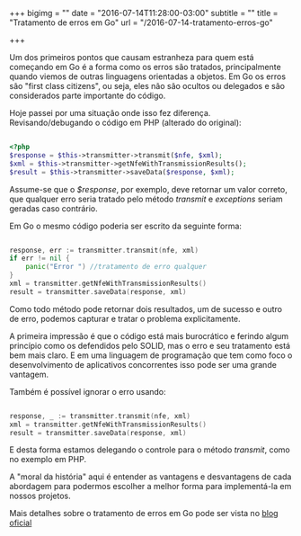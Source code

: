 +++
bigimg = ""
date = "2016-07-14T11:28:00-03:00"
subtitle = ""
title = "Tratamento de erros em Go"
url = "/2016-07-14-tratamento-erros-go"

+++

Um dos primeiros pontos que causam estranheza para quem está começando em Go é a forma como os erros são tratados, principalmente quando viemos de outras linguagens orientadas a objetos. Em Go os erros são "first class citizens", ou seja, eles não são ocultos ou delegados e são considerados parte importante do código. 
<!--more-->

Hoje passei por uma situação onde isso fez diferença. Revisando/debugando o código em PHP (alterado do original):

```php

<?php
$response = $this->transmitter->transmit($nfe, $xml);
$xml = $this->transmitter->getNfeWithTransmissionResults();
$result = $this->transmitter->saveData($response, $xml);
```

Assume-se que o _$response_, por exemplo, deve retornar um valor correto, que qualquer erro seria tratado pelo método _transmit_ e _exceptions_ seriam geradas caso contrário. 

Em Go o mesmo código poderia ser escrito da seguinte forma:

```go

response, err := transmitter.transmit(nfe, xml)
if err != nil {
    panic("Error ") //tratamento de erro qualquer
}
xml = transmitter.getNfeWithTransmissionResults()
result = transmitter.saveData(response, xml)

```

Como todo método pode retornar dois resultados, um de sucesso e outro de erro, podemos capturar e tratar o problema explicitamente. 

A primeira impressão é que o código está mais burocrático e ferindo algum princípio como os defendidos pelo SOLID, mas o erro e seu tratamento está bem mais claro. E em uma linguagem de programação que tem como foco o desenvolvimento de aplicativos concorrentes isso pode ser uma grande vantagem. 

Também é possível ignorar o erro usando: 

```go

response, _ := transmitter.transmit(nfe, xml)
xml = transmitter.getNfeWithTransmissionResults()
result = transmitter.saveData(response, xml)

```

E desta forma estamos delegando o controle para o método _transmit_, como no exemplo em PHP. 

A "moral da história" aqui é entender as vantagens e desvantagens de cada abordagem para podermos escolher a melhor forma para implementá-la em nossos projetos. 

Mais detalhes sobre o tratamento de erros em Go pode ser vista no [blog oficial](https://blog.golang.org/error-handling-and-go)